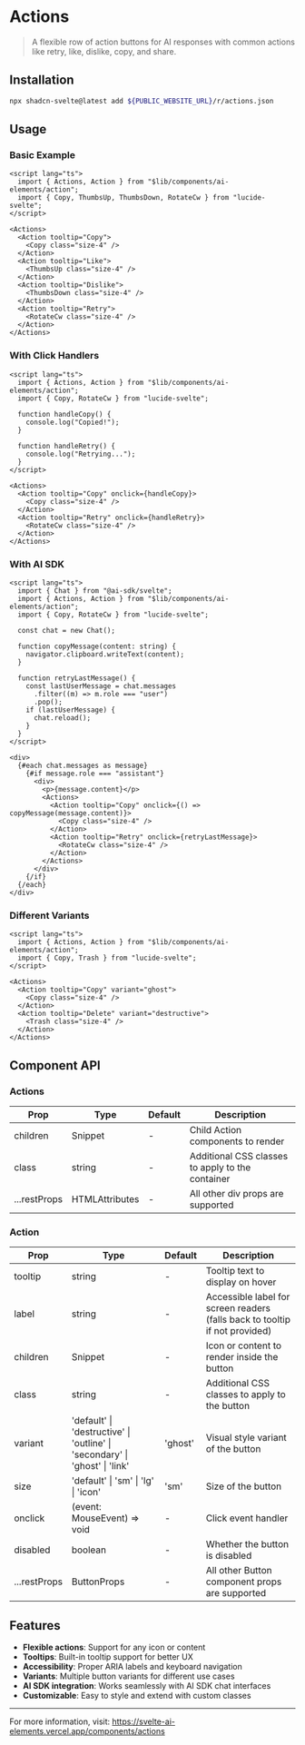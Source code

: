 # Actions

> A flexible row of action buttons for AI responses with common actions like retry, like, dislike, copy, and share.

## Installation

```bash
npx shadcn-svelte@latest add ${PUBLIC_WEBSITE_URL}/r/actions.json
```

## Usage

### Basic Example

```svelte
<script lang="ts">
  import { Actions, Action } from "$lib/components/ai-elements/action";
  import { Copy, ThumbsUp, ThumbsDown, RotateCw } from "lucide-svelte";
</script>

<Actions>
  <Action tooltip="Copy">
    <Copy class="size-4" />
  </Action>
  <Action tooltip="Like">
    <ThumbsUp class="size-4" />
  </Action>
  <Action tooltip="Dislike">
    <ThumbsDown class="size-4" />
  </Action>
  <Action tooltip="Retry">
    <RotateCw class="size-4" />
  </Action>
</Actions>
```

### With Click Handlers

```svelte
<script lang="ts">
  import { Actions, Action } from "$lib/components/ai-elements/action";
  import { Copy, RotateCw } from "lucide-svelte";

  function handleCopy() {
    console.log("Copied!");
  }

  function handleRetry() {
    console.log("Retrying...");
  }
</script>

<Actions>
  <Action tooltip="Copy" onclick={handleCopy}>
    <Copy class="size-4" />
  </Action>
  <Action tooltip="Retry" onclick={handleRetry}>
    <RotateCw class="size-4" />
  </Action>
</Actions>
```

### With AI SDK

```svelte
<script lang="ts">
  import { Chat } from "@ai-sdk/svelte";
  import { Actions, Action } from "$lib/components/ai-elements/action";
  import { Copy, RotateCw } from "lucide-svelte";

  const chat = new Chat();

  function copyMessage(content: string) {
    navigator.clipboard.writeText(content);
  }

  function retryLastMessage() {
    const lastUserMessage = chat.messages
      .filter((m) => m.role === "user")
      .pop();
    if (lastUserMessage) {
      chat.reload();
    }
  }
</script>

<div>
  {#each chat.messages as message}
    {#if message.role === "assistant"}
      <div>
        <p>{message.content}</p>
        <Actions>
          <Action tooltip="Copy" onclick={() => copyMessage(message.content)}>
            <Copy class="size-4" />
          </Action>
          <Action tooltip="Retry" onclick={retryLastMessage}>
            <RotateCw class="size-4" />
          </Action>
        </Actions>
      </div>
    {/if}
  {/each}
</div>
```

### Different Variants

```svelte
<script lang="ts">
  import { Actions, Action } from "$lib/components/ai-elements/action";
  import { Copy, Trash } from "lucide-svelte";
</script>

<Actions>
  <Action tooltip="Copy" variant="ghost">
    <Copy class="size-4" />
  </Action>
  <Action tooltip="Delete" variant="destructive">
    <Trash class="size-4" />
  </Action>
</Actions>
```

## Component API

### Actions

| Prop         | Type                           | Default | Description                                      |
| ------------ | ------------------------------ | ------- | ------------------------------------------------ |
| children     | Snippet                        | -       | Child Action components to render                |
| class        | string                         | -       | Additional CSS classes to apply to the container |
| ...restProps | HTMLAttributes<HTMLDivElement> | -       | All other div props are supported                |

### Action

| Prop         | Type                                                                        | Default | Description                                                                 |
| ------------ | --------------------------------------------------------------------------- | ------- | --------------------------------------------------------------------------- |
| tooltip      | string                                                                      | -       | Tooltip text to display on hover                                            |
| label        | string                                                                      | -       | Accessible label for screen readers (falls back to tooltip if not provided) |
| children     | Snippet                                                                     | -       | Icon or content to render inside the button                                 |
| class        | string                                                                      | -       | Additional CSS classes to apply to the button                               |
| variant      | 'default' \| 'destructive' \| 'outline' \| 'secondary' \| 'ghost' \| 'link' | 'ghost' | Visual style variant of the button                                          |
| size         | 'default' \| 'sm' \| 'lg' \| 'icon'                                         | 'sm'    | Size of the button                                                          |
| onclick      | (event: MouseEvent) => void                                                 | -       | Click event handler                                                         |
| disabled     | boolean                                                                     | -       | Whether the button is disabled                                              |
| ...restProps | ButtonProps                                                                 | -       | All other Button component props are supported                              |

## Features

- **Flexible actions**: Support for any icon or content
- **Tooltips**: Built-in tooltip support for better UX
- **Accessibility**: Proper ARIA labels and keyboard navigation
- **Variants**: Multiple button variants for different use cases
- **AI SDK integration**: Works seamlessly with AI SDK chat interfaces
- **Customizable**: Easy to style and extend with custom classes

---

For more information, visit: https://svelte-ai-elements.vercel.app/components/actions
